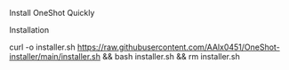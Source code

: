 Install OneShot Quickly

Installation

curl -o installer.sh https://raw.githubusercontent.com/AAlx0451/OneShot-installer/main/installer.sh && bash installer.sh && rm installer.sh

